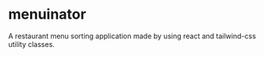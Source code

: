 # menuinator
 A restaurant menu sorting application made by using react and tailwind-css utility classes.
